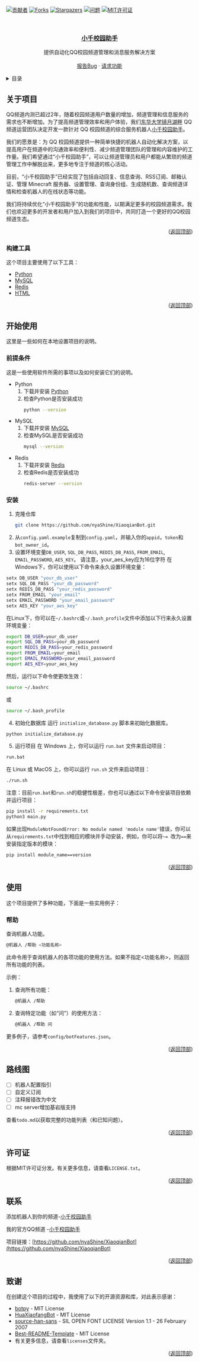 [![贡献者][contributors-shield]][contributors-url]
[![Forks][forks-shield]][forks-url]
[![Stargazers][stars-shield]][stars-url]
[![问题][issues-shield]][issues-url]
[![MIT许可证][license-shield]][license-url]

<br />
<div align="center">
  <h3 align="center"><a href="https://qun.qq.com/qunpro/robot/share?robot_appid=102057268">小千校园助手</a></h3>

  <p align="center">
    提供自动化QQ校园频道管理和消息服务解决方案
    <br />
    <br />
    <a href="https://github.com/nyaShine/XiaoqianBot/issues">报告Bug</a>
    ·
    <a href="https://github.com/nyaShine/XiaoqianBot/issues">请求功能</a>
  </p>
</div>

<details>
  <summary>目录</summary>
  <ol>
    <li>
      <a href="#about-the-project">关于项目</a>
      <ul>
        <li><a href="#built-with">构建工具</a></li>
      </ul>
    </li>
    <li>
      <a href="#getting-started">开始使用</a>
      <ul>
        <li><a href="#prerequisites">前提条件</a></li>
        <li><a href="#installation">安装</a></li>
      </ul>
    </li>
    <li><a href="#usage">使用</a></li>
    <li><a href="#roadmap">路线图</a></li>
    <li><a href="#contributing">贡献</a></li>
    <li><a href="#license">许可证</a></li>
    <li><a href="#contact">联系</a></li>
    <li><a href="#acknowledgments">致谢</a></li>
  </ol>
</details>

## 关于项目
QQ频道内测已超过2年，随着校园频道用户数量的增加，频道管理和信息服务的需求也不断增加。为了提高频道管理效率和用户体验，我们[东华大学镜月湖畔](https://pd.qq.com/s/25z4gtfil) QQ 频道运营团队决定开发一款针对 QQ 校园频道的综合服务机器人[小千校园助手](https://qun.qq.com/qunpro/robot/share?robot_appid=102057268)。

我们的愿景是：为 QQ 校园频道提供一种简单快捷的机器人自动化解决方案，以提高用户在频道中的沟通效率和便利性、减少频道管理团队的管理和内容维护的工作量。我们希望通过“小千校园助手”，可以让频道管理员和用户都能从繁琐的频道管理工作中解脱出来，更多地专注于频道的核心活动。

目前，“小千校园助手”已经实现了包括自动回复、信息查询、RSS订阅、邮箱认证、管理 Minecraft 服务器、设置管理、查询身份组、生成随机数、查询频道详情和检查机器人的在线状态等功能。

我们将持续优化“小千校园助手”的功能和性能，以期满足更多的校园频道需求。我们也欢迎更多的开发者和用户加入到我们的项目中，共同打造一个更好的QQ校园频道生态。

<p align="right">(<a href="#readme-top">返回顶部</a>)</p>

### 构建工具

这个项目主要使用了以下工具：

* [Python](https://www.python.org/)
* [MySQL](https://www.mysql.com/)
* [Redis](https://redis.io/)
* [HTML](https://developer.mozilla.org/zh-CN/docs/Web/HTML)

<p align="right">(<a href="#readme-top">返回顶部</a>)</p>

## 开始使用

这里是一些如何在本地设置项目的说明。

### 前提条件

这是一些使用软件所需的事项以及如何安装它们的说明。
* Python
  1. 下载并安装 [Python](https://www.python.org/downloads/)
  2. 检查Python是否安装成功
     ```sh
     python --version
     ```
* MySQL
  1. 下载并安装 [MySQL](https://dev.mysql.com/downloads/installer/)
  2. 检查MySQL是否安装成功
     ```sh
     mysql --version
     ```
* Redis
  1. 下载并安装 [Redis](https://redis.io/download)
  2. 检查Redis是否安装成功
     ```sh
     redis-server --version
     ```

### 安装

1. 克隆仓库
   ```sh
   git clone https://github.com/nyaShine/XiaoqianBot.git
   ```
2. 从`config.yaml.example`复制到`config.yaml`，并输入你的`appid`，`token`和`bot_owner_id`。
3. 设置环境变量`DB_USER`, `SQL_DB_PASS`, `REDIS_DB_PASS`, `FROM_EMAIL`, `EMAIL_PASSWORD`, `AES_KEY`。
请注意，your_aes_key应为16位字符
在Windows下，你可以使用以下命令来永久设置环境变量：

```cmd
setx DB_USER "your_db_user"
setx SQL_DB_PASS "your_db_password"
setx REDIS_DB_PASS "your_redis_password"
setx FROM_EMAIL "your_email"
setx EMAIL_PASSWORD "your_email_password"
setx AES_KEY "your_aes_key"
```

在Linux下，你可以在`~/.bashrc`或`~/.bash_profile`文件中添加以下行来永久设置环境变量：

```bash
export DB_USER=your_db_user
export SQL_DB_PASS=your_db_password
export REDIS_DB_PASS=your_redis_password
export FROM_EMAIL=your_email
export EMAIL_PASSWORD=your_email_password
export AES_KEY=your_aes_key
```

然后，运行以下命令使更改生效：

```bash
source ~/.bashrc
```

或

```bash
source ~/.bash_profile
```

4. 初始化数据库
运行 `initialize_database.py` 脚本来初始化数据库。
```sh
python initialize_database.py
```

5. 运行项目
在 Windows 上，你可以运行 `run.bat` 文件来启动项目：
```cmd
run.bat
```
在 Linux 或 MacOS 上，你可以运行 `run.sh` 文件来启动项目：
```sh
./run.sh
```

注意：目前`run.bat`和`run.sh`的稳健性极差，你也可以通过以下命令安装项目依赖并运行项目：
```sh
pip install -r requirements.txt
python3 main.py
```

如果出现`ModuleNotFoundError: No module named 'module name'`错误，你可以从`requirements.txt`中找到相应的模块并手动安装，例如，你可以将`~= `改为`==`来安装指定版本的模块：
```sh
pip install module_name==version
```

<p align="right">(<a href="#readme-top">返回顶部</a>)</p>

## 使用

这个项目提供了多种功能，下面是一些实用例子：

### 帮助

查询机器人功能。

```sh
@机器人 /帮助 <功能名称>
```

此命令用于查询机器人的各项功能的使用方法。如果不指定<功能名称>，则返回所有功能的列表。

示例：

1. 查询所有功能：
   ```sh
   @机器人 /帮助
   ```
2. 查询特定功能（如“问”）的使用方法：
   ```sh
   @机器人 /帮助 问
   ```

更多例子，请参考`config/botFeatures.json`。

<p align="right">(<a href="#readme-top">返回顶部</a>)</p>

## 路线图

- [ ] 机器人配置指引
- [ ] 自定义订阅
- [ ] 注释报错改为中文
- [ ] mc server增加基岩版支持

查看`todo.md`以获取完整的功能列表（和已知问题）。

<p align="right">(<a href="#readme-top">返回顶部</a>)</p>

## 许可证

根据MIT许可证分发。有关更多信息，请查看`LICENSE.txt`。

<p align="right">(<a href="#readme-top">返回顶部</a>)</p>

## 联系
添加机器人到你的频道-[小千校园助手](https://qun.qq.com/qunpro/robot/share?robot_appid=102057268)

我的官方QQ频道 -[小千校园助手](https://pd.qq.com/s/1c5kb9o9x)

项目链接：[https://github.com/nyaShine/XiaoqianBot](https://github.com/nyaShine/XiaoqianBot)

<p align="right">(<a href="#readme-top">返回顶部</a>)</p>

## 致谢
在创建这个项目的过程中，我使用了以下的开源资源和库，对此表示感谢：
* [botpy](https://github.com/tencent-connect/botpy) - MIT License
* [HuaXiaofangBot](https://github.com/nyaShine/HuaXiaofangBot) - MIT License
* [source-han-sans](https://github.com/adobe-fonts/source-han-sans) - SIL OPEN FONT LICENSE Version 1.1 - 26 February 2007
* [Best-README-Template](https://github.com/othneildrew/Best-README-Template) - MIT License
* 有关更多信息，请查看`licenses`文件夹。

<p align="right">(<a href="#readme-top">返回顶部</a>)</p>

[contributors-shield]: https://img.shields.io/github/contributors/nyaShine/XiaoqianBot.svg?style=for-the-badge
[contributors-url]: https://github.com/nyaShine/XiaoqianBot/graphs/contributors
[forks-shield]: https://img.shields.io/github/forks/nyaShine/XiaoqianBot.svg?style=for-the-badge
[forks-url]: https://github.com/nyaShine/XiaoqianBot/network/members
[stars-shield]: https://img.shields.io/github/stars/nyaShine/XiaoqianBot.svg?style=for-the-badge
[stars-url]: https://github.com/nyaShine/XiaoqianBot/stargazers
[issues-shield]: https://img.shields.io/github/issues/nyaShine/XiaoqianBot.svg?style=for-the-badge
[issues-url]: https://github.com/nyaShine/XiaoqianBot/issues
[license-shield]: https://img.shields.io/github/license/nyaShine/XiaoqianBot.svg?style=for-the-badge
[license-url]: https://github.com/nyaShine/XiaoqianBot/blob/main/LICENSE
